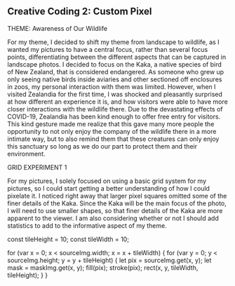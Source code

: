 ## Creative Coding 2: Custom Pixel

THEME: Awareness of Our Wildlife

For my theme, I decided to shift my theme from landscape to wildlife, as I wanted my pictures to have a central focus, rather than several focus points, differentiating between the different aspects that can be captured in landscape photos. I decided to focus on the Kaka, a native species of bird of New Zealand, that is considered endangered.  As someone who grew up only seeing native birds inside aviaries and other sectioned off enclosures in zoos, my personal interaction with them was limited. However, when I visited Zealandia for the first time, I was shocked and pleasantly surprised at how different an experience it is, and how visitors were able to have more closer interactions with the wildlife there. Due to the devastating effects of COVID-19, Zealandia has been kind enough to offer free entry for visitors. This kind gesture made me realize that this gave many more people the opportunity to not only enjoy the company of the wildlife there in a more intimate way, but to also remind them that these creatures can only enjoy this sanctuary so long as we do our part to protect them and their environment.

GRID EXPERIMENT 1

For my pictures, I solely focused on using a basic grid system for my pictures, so I could start getting a better understanding of how I could pixelate it. I noticed right away that larger pixel squares omitted some of the finer details of the Kaka. Since the Kaka will be the main focus of the photo, I will need to use smaller shapes, so that finer details of the Kaka are more apparent to the viewer. I am also considering whether or not I should add statistics to add to the informative aspect of my theme.

const tileHeight = 10;
const tileWidth = 10;

for (var x = 0; x < sourceImg.width; x = x + tileWidth) {
  for (var y = 0; y < sourceImg.height; y = y + tileHeight) {
    let pix = sourceImg.get(x, y);
    let mask = maskImg.get(x, y);
    fill(pix);
    stroke(pix);
    rect(x, y, tileWidth, tileHeight);
  }
}
